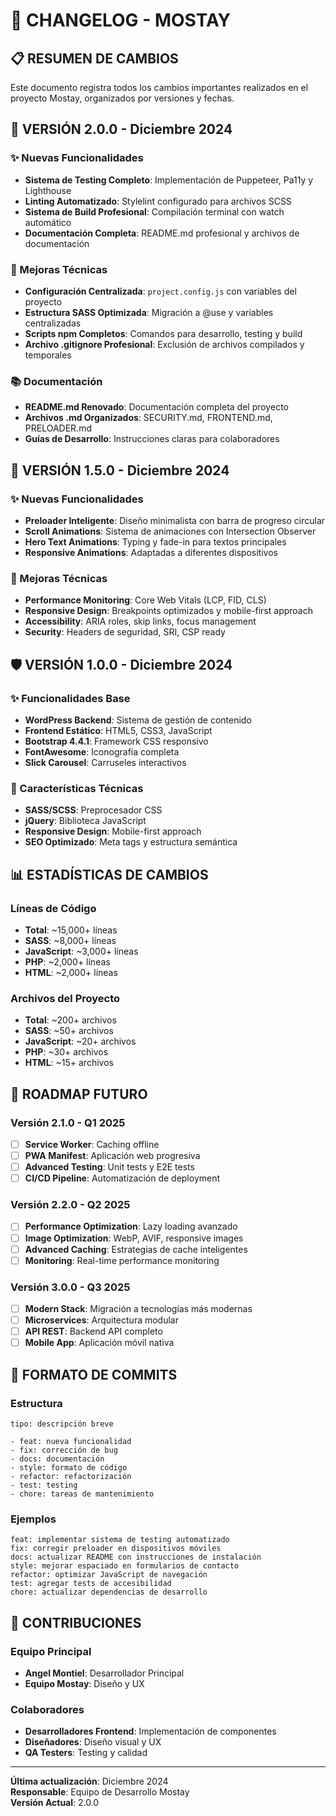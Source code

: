 # 📝 CHANGELOG - MOSTAY

## 📋 **RESUMEN DE CAMBIOS**

Este documento registra todos los cambios importantes realizados en el proyecto Mostay, organizados por versiones y fechas.

## 🚀 **VERSIÓN 2.0.0 - Diciembre 2024**

### **✨ Nuevas Funcionalidades**
- **Sistema de Testing Completo**: Implementación de Puppeteer, Pa11y y Lighthouse
- **Linting Automatizado**: Stylelint configurado para archivos SCSS
- **Sistema de Build Profesional**: Compilación terminal con watch automático
- **Documentación Completa**: README.md profesional y archivos de documentación

### **🔧 Mejoras Técnicas**
- **Configuración Centralizada**: `project.config.js` con variables del proyecto
- **Estructura SASS Optimizada**: Migración a @use y variables centralizadas
- **Scripts npm Completos**: Comandos para desarrollo, testing y build
- **Archivo .gitignore Profesional**: Exclusión de archivos compilados y temporales

### **📚 Documentación**
- **README.md Renovado**: Documentación completa del proyecto
- **Archivos .md Organizados**: SECURITY.md, FRONTEND.md, PRELOADER.md
- **Guías de Desarrollo**: Instrucciones claras para colaboradores

## 🎨 **VERSIÓN 1.5.0 - Diciembre 2024**

### **✨ Nuevas Funcionalidades**
- **Preloader Inteligente**: Diseño minimalista con barra de progreso circular
- **Scroll Animations**: Sistema de animaciones con Intersection Observer
- **Hero Text Animations**: Typing y fade-in para textos principales
- **Responsive Animations**: Adaptadas a diferentes dispositivos

### **🔧 Mejoras Técnicas**
- **Performance Monitoring**: Core Web Vitals (LCP, FID, CLS)
- **Responsive Design**: Breakpoints optimizados y mobile-first approach
- **Accessibility**: ARIA roles, skip links, focus management
- **Security**: Headers de seguridad, SRI, CSP ready

## 🛡️ **VERSIÓN 1.0.0 - Diciembre 2024**

### **✨ Funcionalidades Base**
- **WordPress Backend**: Sistema de gestión de contenido
- **Frontend Estático**: HTML5, CSS3, JavaScript
- **Bootstrap 4.4.1**: Framework CSS responsivo
- **FontAwesome**: Iconografía completa
- **Slick Carousel**: Carruseles interactivos

### **🔧 Características Técnicas**
- **SASS/SCSS**: Preprocesador CSS
- **jQuery**: Biblioteca JavaScript
- **Responsive Design**: Mobile-first approach
- **SEO Optimizado**: Meta tags y estructura semántica

## 📊 **ESTADÍSTICAS DE CAMBIOS**

### **Líneas de Código**
- **Total**: ~15,000+ líneas
- **SASS**: ~8,000+ líneas
- **JavaScript**: ~3,000+ líneas
- **PHP**: ~2,000+ líneas
- **HTML**: ~2,000+ líneas

### **Archivos del Proyecto**
- **Total**: ~200+ archivos
- **SASS**: ~50+ archivos
- **JavaScript**: ~20+ archivos
- **PHP**: ~30+ archivos
- **HTML**: ~15+ archivos

## 🔮 **ROADMAP FUTURO**

### **Versión 2.1.0 - Q1 2025**
- [ ] **Service Worker**: Caching offline
- [ ] **PWA Manifest**: Aplicación web progresiva
- [ ] **Advanced Testing**: Unit tests y E2E tests
- [ ] **CI/CD Pipeline**: Automatización de deployment

### **Versión 2.2.0 - Q2 2025**
- [ ] **Performance Optimization**: Lazy loading avanzado
- [ ] **Image Optimization**: WebP, AVIF, responsive images
- [ ] **Advanced Caching**: Estrategias de cache inteligentes
- [ ] **Monitoring**: Real-time performance monitoring

### **Versión 3.0.0 - Q3 2025**
- [ ] **Modern Stack**: Migración a tecnologías más modernas
- [ ] **Microservices**: Arquitectura modular
- [ ] **API REST**: Backend API completo
- [ ] **Mobile App**: Aplicación móvil nativa

## 📝 **FORMATO DE COMMITS**

### **Estructura**
```
tipo: descripción breve

- feat: nueva funcionalidad
- fix: corrección de bug
- docs: documentación
- style: formato de código
- refactor: refactorización
- test: testing
- chore: tareas de mantenimiento
```

### **Ejemplos**
```
feat: implementar sistema de testing automatizado
fix: corregir preloader en dispositivos móviles
docs: actualizar README con instrucciones de instalación
style: mejorar espaciado en formularios de contacto
refactor: optimizar JavaScript de navegación
test: agregar tests de accesibilidad
chore: actualizar dependencias de desarrollo
```

## 🤝 **CONTRIBUCIONES**

### **Equipo Principal**
- **Angel Montiel**: Desarrollador Principal
- **Equipo Mostay**: Diseño y UX

### **Colaboradores**
- **Desarrolladores Frontend**: Implementación de componentes
- **Diseñadores**: Diseño visual y UX
- **QA Testers**: Testing y calidad

---

**Última actualización**: Diciembre 2024  
**Responsable**: Equipo de Desarrollo Mostay  
**Versión Actual**: 2.0.0
